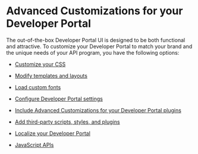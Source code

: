 ﻿---
sidebar_position: 1
---

# Advanced Customizations for your Developer Portal

<head>
  <meta name="guidename" content="API Management"/>
  <meta name="context" content="GUID-94a12d95-9217-4a67-9398-d7e01ac891c5"/>
</head>

The out-of-the-box Developer Portal UI is designed to be both functional and attractive. To customize your Developer Portal to match your brand and the unique needs of your API program, you have the following options: 

- [Customize your CSS](../Advanced_customizations_devportal/Customizing_your_css.md)

- [Modify templates and layouts](../Advanced_customizations_devportal/Modify_templates_and_layouts/Modifying_templates_and_layouts.md)

- [Load custom fonts](../Advanced_customizations_devportal/Loading_custom_fonts/Loading_custom_fonts.md)

- [Configure Developer Portal settings](../Advanced_customizations_devportal/Configuring_developer_portal_settings/Configuring_developer_portal_settings.md)

- [Include Advanced Customizations for your Developer Portal plugins](../Advanced_customizations_devportal/Including_boomi_CAM_plugins/Including_boomi_cloud_api_management_plugins.md)

- [Add third-party scripts, styles, and plugins](../Advanced_customizations_devportal/Adding_third_party_scripts_styles_plugins/Adding_third_party_scripts_styles_and_plugins.md)

- [Localize your Developer Portal](../Getting_started/Quick_start/Localize_your_devportal/Localize_your_developer-portal.md)

- [JavaScript APIs](../Advanced_customizations_devportal/JavaScript_APIs/Javascript_apis.md)
